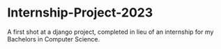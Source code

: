 # Internship-Project-2023
A first shot at a django project, completed in lieu of an internship for my Bachelors in Computer Science.
